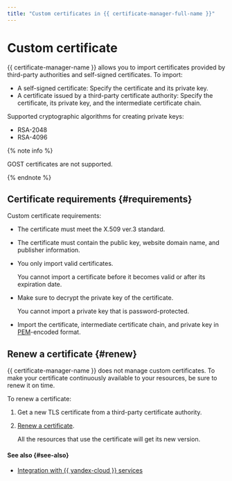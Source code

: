 ```yaml
---
title: "Custom certificates in {{ certificate-manager-full-name }}"
---
```


# Custom certificate

{{ certificate-manager-name }} allows you to import certificates provided by third-party authorities and self-signed certificates. To import:
* A self-signed certificate: Specify the certificate and its private key.
* A certificate issued by a third-party certificate authority: Specify the certificate, its private key, and the intermediate certificate chain.

Supported cryptographic algorithms for creating private keys:
* RSA-2048
* RSA-4096

{% note info %}

GOST certificates are not supported.

{% endnote %}

## Certificate requirements {#requirements}

Custom certificate requirements:
* The certificate must meet the X.509 ver.3 standard.
* The certificate must contain the public key, website domain name, and publisher information.
* You only import valid certificates.

   You cannot import a certificate before it becomes valid or after its expiration date.
* Make sure to decrypt the private key of the certificate.

   You cannot import a private key that is password-protected.
* Import the certificate, intermediate certificate chain, and private key in [PEM](https://en.wikipedia.org/wiki/Privacy-Enhanced_Mail)-encoded format.

## Renew a certificate {#renew}

{{ certificate-manager-name }} does not manage custom certificates. To make your certificate continuously available to your resources, be sure to renew it on time.

To renew a certificate:
1. Get a new TLS certificate from a third-party certificate authority.
1. [Renew a certificate](../operations/import/cert-update.md).

   All the resources that use the certificate will get its new version.

#### See also {#see-also}

* [Integration with {{ yandex-cloud }} services](services.md)